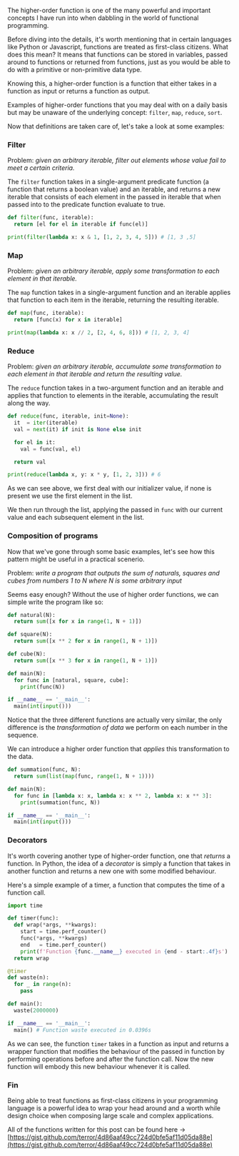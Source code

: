 The higher-order function is one of the many powerful and important concepts I have run into when dabbling in the world of functional programming.

Before diving into the details, it's worth mentioning that in certain languages like Python or Javascript, functions are treated as first-class citizens. What does this mean? It means that functions can be stored in variables, passed around to functions or returned from functions, just as you would be able to do with a primitive or non-primitive data type.

Knowing this, a higher-order function is a function that either takes in a function as input or returns a function as output.

Examples of higher-order functions that you may deal with on a daily basis but may be unaware of the underlying concept: `filter`, `map`, `reduce`, `sort`.

Now that definitions are taken care of, let's take a look at some examples:

### Filter

Problem: *given an arbitrary iterable, filter out elements whose value fail to meet a certain criteria.*

The `filter` function takes in a single-argument predicate function (a function that returns a boolean value) and an iterable, and returns a new iterable that consists of each element in the passed in iterable that when passed into to the predicate function evaluate to true.

```python
def filter(func, iterable):
  return [el for el in iterable if func(el)]

print(filter(lambda x: x & 1, [1, 2, 3, 4, 5])) # [1, 3 ,5]
```

### Map

Problem: *given an arbitrary iterable, apply some transformation to each element in that iterable.*

The `map` function takes in a single-argument function and an iterable applies that function to each item in the iterable, returning the resulting iterable.

```python
def map(func, iterable):
  return [func(x) for x in iterable]

print(map(lambda x: x // 2, [2, 4, 6, 8])) # [1, 2, 3, 4]
```

### Reduce

Problem: *given an arbitrary iterable, accumulate some transformation to each element in that iterable and return the resulting value.*

The `reduce` function takes in a two-argument function and an iterable and applies that function to elements in the iterable, accumulating the result along the way.

```python
def reduce(func, iterable, init=None):
  it  = iter(iterable)
  val = next(it) if init is None else init

  for el in it:
    val = func(val, el)

  return val

print(reduce(lambda x, y: x * y, [1, 2, 3])) # 6
```
As we can see above, we first deal with our initializer value, if none is present we use the
first element in the list.

We then run through the list, applying the passed in `func` with our current value and each subsequent element in the list.

### Composition of programs

Now that we've gone through some basic examples, let's see how this pattern might be useful in a practical
scenerio.

Problem: *write a program that outputs the sum of naturals, squares and cubes from numbers 1 to N where N is some arbitrary input*

Seems easy enough? Without the use of higher order functions, we can simple write the program like so:

```python
def natural(N):
  return sum([x for x in range(1, N + 1)])

def square(N):
  return sum([x ** 2 for x in range(1, N + 1)])

def cube(N):
  return sum([x ** 3 for x in range(1, N + 1)])

def main(N):
  for func in [natural, square, cube]:
    print(func(N))

if __name__ == '__main__':
  main(int(input()))
```

Notice that the three different functions are actually very similar, the only difference is the *transformation
of data* we perform on each number in the sequence.

We can introduce a higher order function that *applies* this transformation to the data.

```python
def summation(func, N):
  return sum(list(map(func, range(1, N + 1))))

def main(N):
  for func in [lambda x: x, lambda x: x ** 2, lambda x: x ** 3]:
    print(summation(func, N))

if __name__ == '__main__':
  main(int(input()))
```

### Decorators

It's worth covering another type of higher-order function, one that *returns* a function. In Python, the idea of a *decorator* is simply a function that takes in another function and returns a new one with some modified behaviour.

Here's a simple example of a timer, a function that computes the time of a function call.

```python
import time

def timer(func):
  def wrap(*args, **kwargs):
    start = time.perf_counter()
    func(*args, **kwargs)
    end   = time.perf_counter()
    print(f'Function {func.__name__} executed in {end - start:.4f}s')
  return wrap

@timer
def waste(n):
  for _ in range(n):
    pass

def main():
  waste(2000000)

if __name__ == '__main__':
  main() # Function waste executed in 0.0396s
```

As we can see, the function `timer` takes in a function as input and returns a wrapper function that modifies the behaviour of the passed in function by performing operations before and after the function call. Now the new function will embody this new behaviour whenever it is called.

### Fin

Being able to treat functions as first-class citizens in your programming language is a powerful idea to wrap your head around and a worth while design choice when composing large scale and complex applications.

All of the functions written for this post can be found here ->
[https://gist.github.com/terror/4d86aaf49cc724d0bfe5af11d05da88e](https://gist.github.com/terror/4d86aaf49cc724d0bfe5af11d05da88e)

